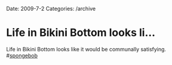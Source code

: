 Date: 2009-7-2
Categories: /archive

# Life in Bikini Bottom looks li...

Life in Bikini Bottom looks like it would be communally satisfying. #<a href="http://search.twitter.com/search?q=%23spongebob">spongebob</a>
